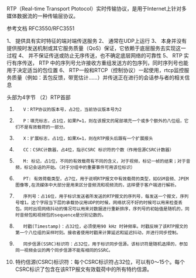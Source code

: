 
RTP（Real-time Transport Ptotocol）实时传输协议，是用于Internet上针对多媒体数据流的一种传输层协议。

参考文档 RFC3550/RFC3551

1、	提供具有实时特征的端对端传送服务
2、	通常在UDP上运行 
3、	本身并没有提供按时发送机制或其它服务质量（QoS）保证，它依赖于底层服务去实现这一过程
4、	 并不保证传送或防止无序传送，也不确定底层网络的可靠性
5、	RTP 实行有序传送， RTP 中的序列号允许接收方重组发送方的包序列，同时序列号也能用于决定适当的包位置
6、	RTP一般和RTCP（控制协议）一起使用，rtcp监控服务质量（例如：丢包反馈，带宽估计……）并传送正在进行的会话参与者的相关信息


头部为4字节
（2）RTP首部
1)        V：RTP协议的版本号，占2位，当前协议版本号为2
2)        P：填充标志，占1位，如果P=1，则在该报文的尾部填充一个或多个额外的八位组，它们不是有效载荷的一部分。
3)        X：扩展标志，占1位，如果X=1，则在RTP报头后跟有一个扩展报头
4)        CC：CSRC计数器，占4位，指示CSRC 标识符的个数（作用信源CSRC计数器）
5)        M: 标记，占1位，不同的有效载荷有不同的含义，对于视频，标记一帧的结束；对于音频，标记会话的开始。（对于分组中的重要事件可用该位标识）
6)        PT: 有效荷载类型，占7位，用于说明RTP报文中有效载荷的类型，如GSM音频、JPEM图像等,在流媒体中大部分是用来区分音频流和视频流的，这样便于客户端进行解析。
7)        序列号：占16位，用于标识发送者所发送的RTP报文的序列号，每发送一个报文，序列号增1。这个字段当下层的承载协议用UDP的时候，网络状况不好的时候可以用来检查丢包。同时出现网络抖动的情况可以用来对数据进行重新排序，序列号的初始值是随机的，同时音频包和视频包的sequence是分别记数的。
8)        时戳(Timestamp)：占32位，必须使用90 kHz 时钟频率。时戳反映了该RTP报文的第一个八位组的采样时刻。接收者使用时戳来计算延迟和延迟抖动，并进行同步控制。
9)        同步信源(SSRC)标识符：占32位，用于标识同步信源。该标识符是随机选择的，参加同一视频会议的两个同步信源不能有相同的SSRC。
10)    特约信源(CSRC)标识符：每个CSRC标识符占32位，可以有0～15个。每个CSRC标识了包含在该RTP报文有效载荷中的所有特约信源。


